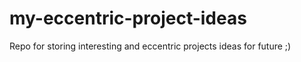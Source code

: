 # my-eccentric-project-ideas
Repo for storing interesting and eccentric projects ideas for future ;)
